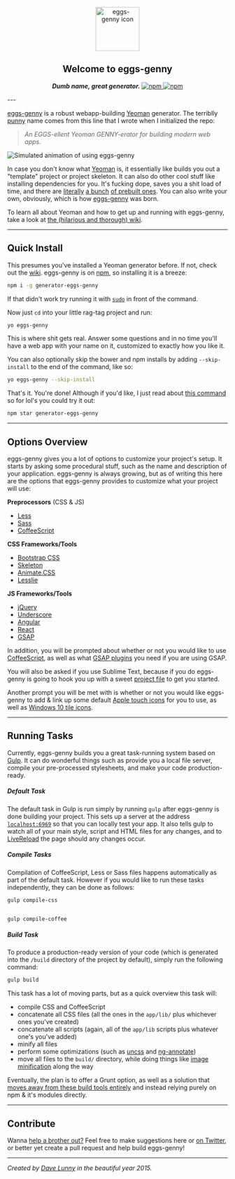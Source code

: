 <p align="center">
 <img alt="eggs-genny icon" src="http://i.imgur.com/vlFAgsx.png" width="100">
 <h2 align="center">Welcome to eggs-genny</h2>
 <p align="center">
  <b><i>Dumb name, great generator.</i></b>
  <a href="https://www.npmjs.com/package/generator-eggs-genny">
   <img alt="npm" src="https://img.shields.io/npm/v/generator-eggs-genny.svg?style=flat-square" />
   <img alt="npm" src="https://img.shields.io/npm/dm/generator-eggs-genny.svg?style=flat-square" />
  </a>
 </p>
</p>
---

[eggs-genny](http://himynameisdave.github.io/eggs-genny/#/
) is a robust webapp-building [Yeoman](http://yeoman.io/) generator. The terriblly [punny](http://en.wikipedia.org/wiki/Pun) name comes from this line that I wrote when I initialized the repo:

>*An EGGS-ellent Yeoman GENNY-erator for building modern web apps.*

![Simulated animation of using eggs-genny](http://i.imgur.com/UbHYhNa.gif)

In case you don't know what [Yeoman](http://yeoman.io/) is, it essentially like builds you out a "template" project or project skeleton. It can also do other cool stuff like installing dependencies for you. It's fucking dope, saves you a shit load of time, and there are [literally](https://github.com/yeoman/generator-webapp) [a bunch](https://github.com/yeoman/generator-polymer) [of prebuilt ones](https://github.com/yeoman/generator-bootstrap). You can also write your own, obviously, which is how [eggs-genny](https://www.npmjs.com/package/generator-eggs-genny) was born.


To learn all about Yeoman and how to get up and running with eggs-genny, take a look at [the (hilarious and thorough) wiki](https://github.com/himynameisdave/eggs-genny/wiki).

---
## Quick Install

This presumes you've installed a Yeoman generator before. If not, check out the [wiki](https://github.com/himynameisdave/eggs-genny/wiki/Installation-Setup). eggs-genny is on [npm](https://www.npmjs.com/package/generator-eggs-genny), so installing it is a breeze:

```bash
npm i -g generator-eggs-genny
```

If that didn't work try running it with [`sudo`](https://github.com/himynameisdave/eggs-genny/wiki/Installation-Setup#what-the-s-h-i-t-is-this) in front of the command.

Now just `cd` into your little rag-tag project and run:

```bash
yo eggs-genny
```

This is where shit gets real. Answer some questions and in no time you'll have a web app with your name on it, customized to exactly how you like it.

You can also optionally skip the bower and npm installs by adding `--skip-install` to the end of the command, like so:

```bash
yo eggs-genny --skip-install
```

That's it. You're done! Although if you'd like, I just read about [this command](https://docs.npmjs.com/cli/star) so for lol's you could try it out:
```bash
npm star generator-eggs-genny
```


---
## Options Overview

eggs-genny gives you a lot of options to customize your project's setup. It starts by asking some procedural stuff, such as the name and description of your application. eggs-genny is always growing, but as of writing this here are the options that eggs-genny provides to customize what your project will use:

**Preprocessors** (CSS & JS)

- [Less](http://lesscss.org/)
- [Sass](http://sass-lang.com/)
- [CoffeeScript](http://coffeescript.org/)

**CSS Frameworks/Tools**

- [Bootstrap CSS](http://getbootstrap.com/css/)
- [Skeleton](http://getskeleton.com/)
- [Animate.CSS](http://daneden.github.io/animate.css/)
- [Lesslie](https://github.com/himynameisdave/Lesslie)

**JS Frameworks/Tools**

- [jQuery](http://jquery.com)
- [Underscore](http://underscorejs.org/)
- [Angular](https://angularjs.org/)
- [React](http://facebook.github.io/react/)
- [GSAP](https://greensock.com/gsap)

In addition, you will be prompted about whether or not you would like to use [CoffeeScript](https://www.npmjs.com/package/coffee-script), as well as what [GSAP plugins](https://greensock.com/plugins/) you need if you are using GSAP.

You will also be asked if you use Sublime Text, because if you do eggs-genny is going to hook you up with a sweet [project file](http://code.tutsplus.com/tutorials/sublime-text-2-project-bliss--net-27256) to get you started.

Another prompt you will be met with is whether or not you would like eggs-genny to add & link up some default [Apple touch icons](http://taylor.fausak.me/2015/01/27/ios-8-web-apps/) for you to use, as well as [Windows 10 tile icons](http://bit.ly/1AknLat).

<!-- ## Documentation

If you want to know about the automated Gulp [build process](https://github.com/himynameisdave/eggs-genny/wiki/Gulp:-Build) or [development process](https://github.com/himynameisdave/eggs-genny/wiki/Gulp:-Development), or the [directory structure](https://github.com/himynameisdave/eggs-genny/wiki/Basic-Directory-Structure) that eggs-genny produces, the best source are [the docs](http://himynameisdave.github.io/eggs-genny/#/).


You could also head over to [the wiki](https://github.com/himynameisdave/eggs-genny/wiki) which should make you laugh while answering all of your questions, although it's essentially the same as the docs. -->

---

## Running Tasks

Currently, eggs-genny builds you a great task-running system based on [Gulp](gulpjs.com). It can do wonderful things such as provide you a local file server, compile your pre-processed stylesheets, and make your code production-ready.


##### Default Task

The default task in Gulp is run simply by running `gulp` after eggs-genny is done building your project. This sets up a server at the address [`localhost:6969`](http://localhost:6969) so that you can locally test your app. It also tells gulp to watch all of your main style, script and HTML files for any changes, and to [LiveReload](https://chrome.google.com/webstore/detail/livereload/jnihajbhpnppcggbcgedagnkighmdlei?hl=en) the page should any changes occur.


##### Compile Tasks

Compilation of CoffeeScript, Less or Sass files happens automatically as part of the default task. However if you would like to run these tasks independently, they can be done as follows:
```bash
gulp compile-css


gulp compile-coffee
```

##### Build Task

To produce a production-ready version of your code (which is generated into the `/build` directory of the project by default), simply run the following command:
```bash
gulp build
```

This task has a lot of moving parts, but as a quick overview this task will:

- compile CSS and CoffeeScript
- concatenate all CSS files (all the ones in the `app/lib/` plus whichever ones you've created)
- concatenate all scripts (again, all of the `app/lib` scripts plus whatever one's you've added)
- minify all files
- perform some optimizations (such as [uncss](https://www.npmjs.com/package/gulp-uncss) and [ng-annotate](https://www.npmjs.com/package/gulp-ng-annotate))
- move all files to the `build/` directory, while doing things like [image minification](https://github.com/sindresorhus/gulp-imagemin) along the way

 

Eventually, the plan is to offer a Grunt option, as well as a solution that [moves away from these build tools entirely](http://blog.keithcirkel.co.uk/why-we-should-stop-using-grunt/) and instead relying purely on npm & it's modules directly.

---
## Contribute

Wanna [help a brother out?](http://himynameisdave.github.io/eggs-genny/#/help-a-brother-out) Feel free to make suggestions here or [on Twitter](https://twitter.com/dave_lunny), or better yet create a pull request and help build eggs-genny!

---

*Created by [Dave Lunny](https://himynameisdave.github.io) in the beautiful year 2015.*
